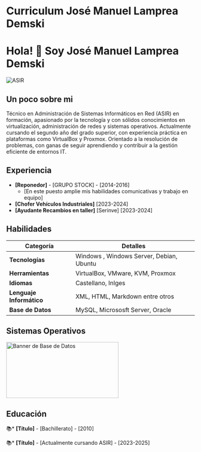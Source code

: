 # Curriculum José Manuel Lamprea Demski

# **Hola! 👋 Soy José Manuel Lamprea Demski**

![ASIR](https://www.cebanc.com/images/2021/02/25/fpb_informatica_comunicaciones.jpg)

## **Un poco sobre mi**

Técnico en Administración de Sistemas Informáticos en Red (ASIR) en formación, apasionado por la tecnología y con sólidos conocimientos en virtualización, administración de redes y sistemas operativos. Actualmente cursando el segundo año del grado superior, con experiencia práctica en plataformas como VirtualBox y Proxmox. Orientado a la resolución de problemas, con ganas de seguir aprendiendo y contribuir a la gestión eficiente de entornos IT.

## **Experiencia**

* **[Reponedor]** - [GRUPO STOCK] - [2014-2016]
    * [En este puesto amplie mis habilidades comunicativas y trabajo en equipo]
* **[Chofer Vehículos Industriales]** [2023-2024]
* **[Ayudante Recambios en taller]** [Serinve] [2023-2024]
   

## **Habilidades**

| **Categoría**                     | **Detalles**                                       |
|-----------------------------------|---------------------------------------------------|
| **Tecnologías**                   | Windows , Windows Server, Debian, Ubuntu          |
| **Herramientas**                  | VirtualBox, VMware, KVM, Proxmox                  |
| **Idiomas**                       | Castellano, Inlges                                |
| **Lenguaje Informático**          | XML, HTML, Markdown entre otros                   |
| **Base de Datos**                 | MySQL, Micrososft Server, Oracle                  |

## **Sistemas Operativos**

<img src="https://it-infrastructure.solutions/content/images/2022/04/WindowsBanner-1.png" alt="Banner de Base de Datos" width="300" height="150">



## **Educación**

📚* **[Título]** - [Bachillerato] - [2010]

📚* **[Título]** - [Actualmente cursando ASIR] - [2023-2025]

